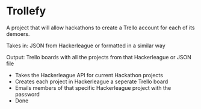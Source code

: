 Trollefy
========

A project that will allow hackathons to create a Trello account for each of its demoers.

Takes in: JSON from Hackerleague or formatted in a similar way

Output: Trello boards with all the projects from that Hackerleague or JSON file

- Takes the Hackerleague API for current Hackathon projects
- Creates each project in Hackerleague a seperate Trello board
- Emails members of that specific Hackerleague project with the password
- Done
